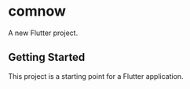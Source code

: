 # comnow

A new Flutter project.

## Getting Started

This project is a starting point for a Flutter application.


